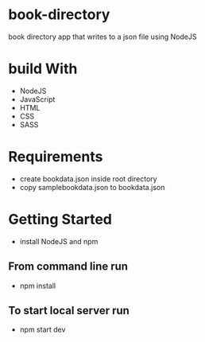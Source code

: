 # book-directory
book directory app that writes to a json file using NodeJS

# build With
* NodeJS
* JavaScript
* HTML
* CSS
* SASS

# Requirements
* create bookdata.json inside root directory
* copy samplebookdata.json to bookdata.json

# Getting Started
* install NodeJS and npm

## From command line run
* npm install

## To start local server run
* npm start dev
